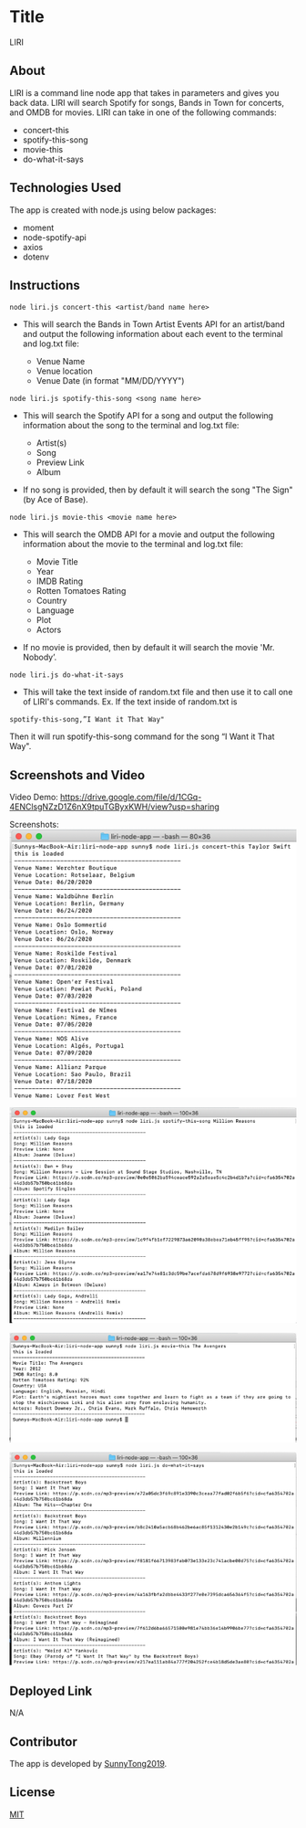 # Title
LIRI


## About
LIRI is a command line node app that takes in parameters and gives you back data.
LIRI will search Spotify for songs, Bands in Town for concerts, and OMDB for movies.
LIRI can take in one of the following commands:
 * concert-this
 * spotify-this-song
 * movie-this
 * do-what-it-says


## Technologies Used 
The app is created with node.js using below packages:
 * moment
 * node-spotify-api
 * axios
 * dotenv


## Instructions 
```
node liri.js concert-this <artist/band name here>
```
 * This will search the Bands in Town Artist Events API for an artist/band and output the following information about each event to the terminal and log.txt file:

   * Venue Name
   * Venue location
   * Venue Date (in format "MM/DD/YYYY")

```
node liri.js spotify-this-song <song name here>
```
 * This will search the Spotify API for a song and output the following information about the song to the terminal and log.txt file:

   * Artist(s)
   * Song
   * Preview Link
   * Album

 * If no song is provided, then by default it will search the song "The Sign" (by Ace of Base).

```
node liri.js movie-this <movie name here>
```
 * This will search the OMDB API for a movie and output the following information about the movie to the terminal and log.txt file:

   * Movie Title
   * Year    
   * IMDB Rating
   * Rotten Tomatoes Rating 
   * Country 
   * Language 
   * Plot 
   * Actors 

 * If no movie is provided, then by default it will search the movie 'Mr. Nobody’.

```
node liri.js do-what-it-says
```
 * This will take the text inside of random.txt file and then use it to call one of LIRI's commands. Ex. If the text inside of random.txt is 

```
spotify-this-song,”I Want it That Way" 
```

Then it will run spotify-this-song command for the song “I Want it That Way".


## Screenshots and Video
Video Demo: https://drive.google.com/file/d/1CGq-4ENClsgNZzD1Z6nX9tpuTGByxKWH/view?usp=sharing

Screenshots:
![concert-this](images/concert-this.png)

![spotify-this-song](images/spotify-this-song.png)

![movie-this](images/movie-this.png)

![do-what-it-says](images/do-what-it-says.png)


## Deployed Link
N/A


## Contributor
The app is developed by [SunnyTong2019](https://github.com/SunnyTong2019).


## License
[MIT](https://choosealicense.com/licenses/mit/)